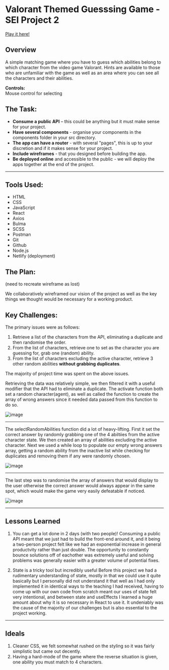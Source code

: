 # Valorant Themed Guesssing Game - SEI Project 2

[Play it here!](https://project-2-api.netlify.app/)

## Overview

A simple matching game where you have to guess which abilities belong to which character from the video game Valorant. Hints are available to those who are unfamiliar with the game as well as an area where you can see all the characters and their abilities.

**Controls:**  
Mouse control for selecting


## The Task:

- **Consume a public API** – this could be anything but it must make sense for your project.
- **Have several components** - organise your components in the components folder in your src directory.
- **The app can have a router** - with several "pages", this is up to your discretion and if it makes sense for your project.
- **Include wireframes** - that you designed before building the app.
- **Be deployed online** and accessible to the public - we will deploy the apps together at the end of the project.

---

## Tools Used:
* HTML
* CSS
* JavaScript
* React
* Axios
* Bulma
* SCSS
* Postman
* Git
* Github
* Node.js
* Netlify (deployment)

## The Plan: 
(need to recreate wireframe as lost)

We collaboratively wireframed our vision of the project as well as the key things we thought would be necessary for a working product.

## Key Challenges:

The primary issues were as follows:
1. Retrieve a list of the characters from the API, eliminating a duplicate and then randomise the order.
2. From the list of characters, retrieve one to set as the character you are guessing for, grab one (random) ability.
3. From the list of characters excluding the active character, retrieve 3 other random abilities **without grabbing duplicates**.


The majority of project time was spent on the above issues.

Retrieving the data was relatively simple, we then filtered it with a useful modifier that the API had to eliminate a duplicate. The activate function both set a random character(agent), as well as called the function to create the array of wrong answers since it needed data passed from this function to do so.

![image](https://user-images.githubusercontent.com/53213823/167615712-d8775702-c384-46d4-9317-71da89dfdb77.png)

---

The selectRandomAbilities function did a lot of heavy-lifting. First it set the correct answer by randomly grabbing one of the 4 abiltiies from the active character state. We then created an array of abilities excluding the active character. Next we used a while loop to populate our empty wrong answers array, getting a random ability from the inactive list while checking for duplicates and removing them if any were randomly chosen.

![image](https://user-images.githubusercontent.com/53213823/167616696-6d78967d-cadb-48f0-b3d0-560948431f31.png)

---

The last step was to randomise the array of answers that would display to the user otherwise the correct answer would always appear in the same spot, which would make the game very easily defeatable if noticed.

![image](https://user-images.githubusercontent.com/53213823/167617188-50e7c358-56ac-4b3f-9480-a48edfe525b4.png)

---
## Lessons Learned
1. You can get a lot done in 2 days (with two people)!
Consuming a public API meant that we just had to build the front-end around it, and it being a two-person project felt like we had an exponential increase in general productvity rather than just double. The opportunity to constantly bounce solutions off of eachother was extremely useful and solving problems was generally easier with a greater volume of potential fixes.
  
2. State is a tricky tool but incredibly useful
Before this project we had a rudimentary understanding of state, mostly in that we could use it quite basically but I personally did not understand it that well as I had only implemented it in identical ways to the teaching I had received, having to come up with our own code from scratch meant our uses of state felt very intentional, and between state and useEffects I learned a huge amount about why it is so necessary in React to use it. It undeniably was the cause of the majority of our challenges but is also essential to the project working.
---

## Ideals 

1. Cleaner CSS, we felt somewhat rushed on the styling so it was fairly simplistic but came out decently.
2. Having a hard-mode of the game where the reverse situation is given, one ability you must match to 4 characters.

